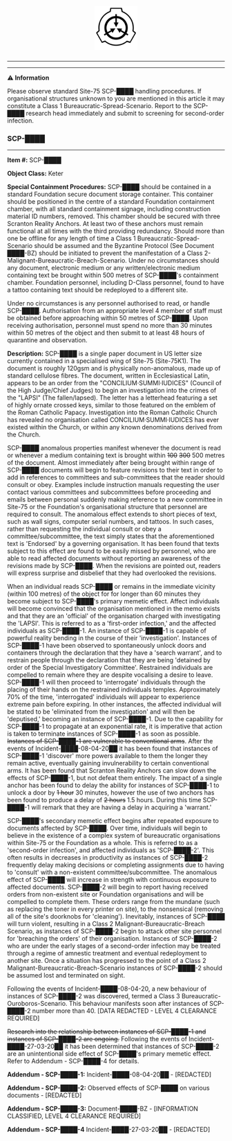 <html>
<head>
<link rel="stylesheet" href="stylesheet.css">
</head>
<body>
<h1><div style="text-align: center;">
<img src="Resources/Logo_of_the_SCP_Foundation.svg" alt="SCP Emblem" style="width:20%"/>
</div></h1>

***
***
<div class="alert">
  ⚠<strong> Information</strong>

Please observe standard Site-75 SCP-████ handling procedures. If organisational structures unknown to you are mentioned in this article it may constitute a Class 1 Bureaucratic-Spread-Scenario. Report to the SCP-████ research head immediately and submit to screening for second-order infection.
</div>

### SCP-████

***
**Item #:** SCP-████

**Object Class:** Keter

**Special Containment Procedures:** SCP-████ should be contained in a standard Foundation secure document storage container. This container should be positioned in the centre of a standard Foundation containment chamber, with all standard containment signage, including construction material ID numbers, removed. This chamber should be secured with three Scranton Reality Anchors. At least two of these anchors must remain functional at all times with the third providing redundancy. Should more than one be offline for any length of time a Class 1 Bureaucratic-Spread-Scenario should be assumed and the Byzantine Protocol (See Document ████-BZ) should be initiated to prevent the manifestation of a Class 2-Malignant-Bureaucratic-Breach-Scenario. Under no circumstances should any document, electronic medium or any written/electronic medium containing text be brought within 500 metres of SCP-████'s containment chamber. Foundation personnel, including D-Class personnel, found to have a tattoo containing text should be redeployed to a different site.

Under no circumstances is any personnel authorised to read, or handle SCP-████. Authorisation from an appropriate level 4 member of staff must be obtained before approaching within 50 metres of SCP-████. Upon receiving authorisation, personnel must spend no more than 30 minutes within 50 metres of the object and then submit to at least 48 hours of quarantine and observation.

**Description:** SCP-████ is a single paper document in US letter size currently contained in a specialised wing of Site-75 (Site-75K1). The document is roughly 120gsm and is physically non-anomalous, made up of standard cellulose fibres. The document, written in Ecclesiastical Latin, appears to be an order from the "CONCILIUM·SUMMI·IUDICES" (Council of the High Judge/Chief Judges) to begin an investigation into the crimes of the "LAPSI" (The fallen/lapsed). The letter has a letterhead featuring a set of highly ornate crossed keys, similar to those featured on the emblem of the Roman Catholic Papacy. Investigation into the Roman Catholic Church has revealed no organisation called CONCILIUM·SUMMI·IUDICES has ever existed within the Church, or within any known denominations derived from the Church.

SCP-████ anomalous properties manifest whenever the document is read or whenever a medium containing text is brought within ~~100~~ ~~300~~ 500 metres of the document. Almost immediately after being brought within range of SCP-████ documents will begin to feature revisions to their text in order to add in references to committees and sub-committees that the reader should consult or obey. Examples include instruction manuals requesting the user contact various committees and subcommittees before proceeding and emails between personal suddenly making reference to a new committee in Site-75 or the Foundation's organisational structure that personnel are required to consult. The anomalous effect extends to short pieces of text, such as wall signs, computer serial numbers, and tattoos. In such cases, rather than requesting the individual consult or obey a committee/subcommittee, the text simply states that the aforementioned text is 'Endorsed' by a governing organisation. It has been found that texts subject to this effect are found to be easily missed by personnel, who are able to read affected documents without reporting an awareness of the revisions made by SCP-████. When the revisions are pointed out, readers will express surprise and disbelief that they had overlooked the revisions.

When an individual reads SCP-████ or remains in the immediate vicinity (within 100 metres) of the object for for longer than 60 minutes they become subject to SCP-████'s primary memetic effect. Affect individuals will become convinced that the organisation mentioned in the memo exists and that they are an 'official' of the organisation charged with investigating the 'LAPSI'. This is referred to as a 'first-order infection,' and the affected individuals as SCP-████-1. An instance of SCP-████-1 is capable of powerful reality bending in the course of their 'investigation'. Instances of SCP-████-1 have been observed to spontaneously unlock doors and containers through the declaration that they have a 'search warrant', and to restrain people through the declaration that they are being 'detained by order of the Special Investigatory Committee'. Restrained individuals are compelled to remain where they are despite vocalising a desire to leave. SCP-████-1 will then proceed to 'interrogate' individuals through the placing of their hands on the restrained individuals temples. Approximately 70% of the time, 'interrogated' individuals will appear to experience extreme pain before expiring. In other instances, the affected individual will be stated to be 'eliminated from the investigation' and will then be 'deputised,' becoming an instance of SCP-████-1. Due to the capability for SCP-████-1 to propagate at an exponential rate, it is imperative that action is taken to terminate instances of SCP-████-1 as soon as possible. ~~Instances of SCP-████-1 are vulnerable to conventional arms~~. After the events of Incident-████-08-04-20██ it has been found that instances of SCP-████-1 'discover' more powers available to them the longer they remain active, eventually gaining invulnerability to certain conventional arms. It has been found that Scranton Reality Anchors can slow down the effects of SCP-████-1, but not defeat them entirely. The impact of a single anchor has been found to delay the ability for instances of SCP-████-1 to unlock a door by ~~1 hour~~ 30 minutes, however the use of two anchors has been found to produce a delay of ~~2 hours~~ 1.5 hours. During this time SCP-████-1 will remark that they are having a delay in acquiring a 'warrant.'

SCP-████'s secondary memetic effect begins after repeated exposure to documents affected by SCP-████. Over time, individuals will begin to believe in the existence of a complex system of bureaucratic organisations within Site-75 or the Foundation as a whole. This is referred to as a 'second-order infection', and affected individuals as 'SCP-████-2'. This often results in decreases in productivity as instances of SCP-████-2 frequently delay making decisions or completing assignments due to having to 'consult' with a non-existent committee/subcommittee. The anomalous effect of SCP-████ will increase in strength with continuous exposure to affected documents. SCP-████-2 will begin to report having received orders from non-existent site or Foundation organisations and will be compelled to complete them. These orders range from the mundane (such as replacing the toner in every printer on site), to the nonsensical (removing all of the site's doorknobs for 'cleaning'). Inevitably, instances of SCP-████ will turn violent, resulting in a Class 2 Malignant-Bureaucratic-Breach Scenario, as instances of SCP-████-2 begin to attack other site personnel for 'breaching the orders' of their organisation. Instances of SCP-████-2 who are under the early stages of a second-order infection may be treated through a regime of amnestic treatment and eventual redeployment to another site. Once a situation has progressed to the point of a Class 2 Malignant-Bureaucratic-Breach-Scenario instances of SCP-████-2 should be assumed lost and terminated on sight.

Following the events of Incident-████-08-04-20, a new behaviour of instances of SCP-████-2 was discovered, termed a Class 3 Bureaucratic-Ouroboros-Scenario. This behaviour manifests soon after instances of SCP-████-2 number more than 40. [DATA REDACTED - LEVEL 4 CLEARANCE REQUIRED]

~~Research into the relationship between instances of SCP-████-1 and instances of SCP-████-2 are ongoing.~~ Following the events of Incident-████-27-03-20██ it has been determined that instances of SCP-████-2 are an unintentional side effect of SCP-████'s primary memetic effect. Refer to Addendum - SCP-████-4 for details.

**Addendum - SCP-████-1:** Incident-████-08-04-20██ - [REDACTED]

**Addendum - SCP-████-2:** Observed effects of SCP-████ on various documents - [REDACTED]

**Addendum - SCP-████-3:** Document-████-BZ - [INFORMATION CLASSIFIED, LEVEL 4 CLEARANCE REQUIRED]

**Addendum - SCP-████-4** Incident-████-27-03-20██ - [REDACTED]

</body>
</html>
